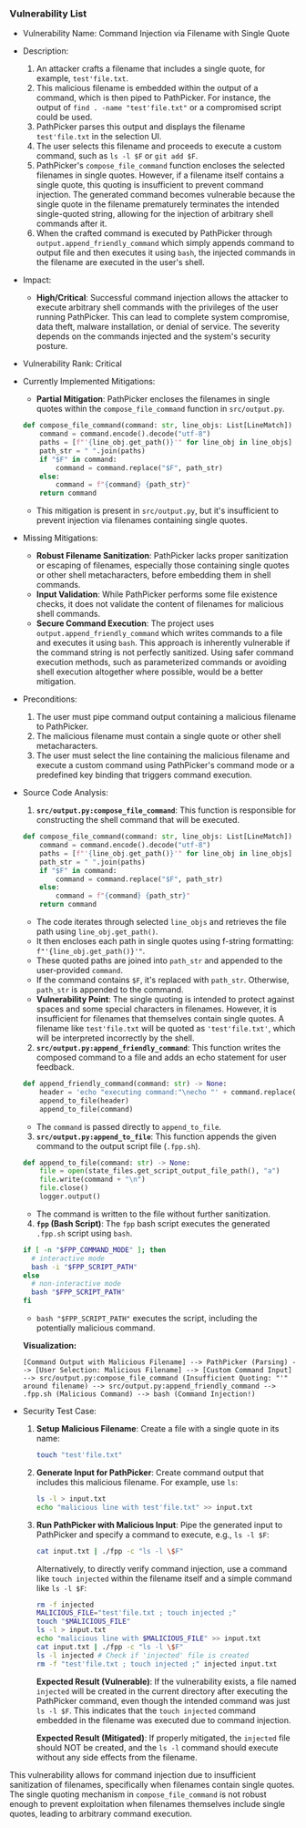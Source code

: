 ### Vulnerability List

- Vulnerability Name: Command Injection via Filename with Single Quote

- Description:
    1. An attacker crafts a filename that includes a single quote, for example, `test'file.txt`.
    2. This malicious filename is embedded within the output of a command, which is then piped to PathPicker. For instance, the output of `find . -name "test'file.txt"` or a compromised script could be used.
    3. PathPicker parses this output and displays the filename `test'file.txt` in the selection UI.
    4. The user selects this filename and proceeds to execute a custom command, such as `ls -l $F` or `git add $F`.
    5. PathPicker's `compose_file_command` function encloses the selected filenames in single quotes. However, if a filename itself contains a single quote, this quoting is insufficient to prevent command injection. The generated command becomes vulnerable because the single quote in the filename prematurely terminates the intended single-quoted string, allowing for the injection of arbitrary shell commands after it.
    6. When the crafted command is executed by PathPicker through `output.append_friendly_command` which simply appends command to output file and then executes it using `bash`, the injected commands in the filename are executed in the user's shell.

- Impact:
    - **High/Critical**: Successful command injection allows the attacker to execute arbitrary shell commands with the privileges of the user running PathPicker. This can lead to complete system compromise, data theft, malware installation, or denial of service. The severity depends on the commands injected and the system's security posture.

- Vulnerability Rank: Critical

- Currently Implemented Mitigations:
    - **Partial Mitigation**: PathPicker encloses the filenames in single quotes within the `compose_file_command` function in `src/output.py`.
    ```python
    def compose_file_command(command: str, line_objs: List[LineMatch]) -> str:
        command = command.encode().decode("utf-8")
        paths = [f"'{line_obj.get_path()}'" for line_obj in line_objs] # Filenames are quoted here
        path_str = " ".join(paths)
        if "$F" in command:
            command = command.replace("$F", path_str)
        else:
            command = f"{command} {path_str}"
        return command
    ```
    - This mitigation is present in `src/output.py`, but it's insufficient to prevent injection via filenames containing single quotes.

- Missing Mitigations:
    - **Robust Filename Sanitization**: PathPicker lacks proper sanitization or escaping of filenames, especially those containing single quotes or other shell metacharacters, before embedding them in shell commands.
    - **Input Validation**: While PathPicker performs some file existence checks, it does not validate the content of filenames for malicious shell commands.
    - **Secure Command Execution**: The project uses `output.append_friendly_command` which writes commands to a file and executes it using `bash`. This approach is inherently vulnerable if the command string is not perfectly sanitized. Using safer command execution methods, such as parameterized commands or avoiding shell execution altogether where possible, would be a better mitigation.

- Preconditions:
    1. The user must pipe command output containing a malicious filename to PathPicker.
    2. The malicious filename must contain a single quote or other shell metacharacters.
    3. The user must select the line containing the malicious filename and execute a custom command using PathPicker's command mode or a predefined key binding that triggers command execution.

- Source Code Analysis:
    1. **`src/output.py:compose_file_command`**: This function is responsible for constructing the shell command that will be executed.
    ```python
    def compose_file_command(command: str, line_objs: List[LineMatch]) -> str:
        command = command.encode().decode("utf-8")
        paths = [f"'{line_obj.get_path()}'" for line_obj in line_objs]
        path_str = " ".join(paths)
        if "$F" in command:
            command = command.replace("$F", path_str)
        else:
            command = f"{command} {path_str}"
        return command
    ```
    - The code iterates through selected `line_objs` and retrieves the file path using `line_obj.get_path()`.
    - It then encloses each path in single quotes using f-string formatting: `f"'{line_obj.get_path()}'"`.
    - These quoted paths are joined into `path_str` and appended to the user-provided `command`.
    - If the command contains `$F`, it's replaced with `path_str`. Otherwise, `path_str` is appended to the command.
    - **Vulnerability Point**: The single quoting is intended to protect against spaces and some special characters in filenames. However, it is insufficient for filenames that themselves contain single quotes. A filename like `test'file.txt` will be quoted as `'test'file.txt'`, which will be interpreted incorrectly by the shell.

    2. **`src/output.py:append_friendly_command`**: This function writes the composed command to a file and adds an echo statement for user feedback.
    ```python
    def append_friendly_command(command: str) -> None:
        header = 'echo "executing command:"\necho "' + command.replace('"', '\\"') + '"'
        append_to_file(header)
        append_to_file(command)
    ```
    - The `command` is passed directly to `append_to_file`.

    3. **`src/output.py:append_to_file`**: This function appends the given command to the output script file (`.fpp.sh`).
    ```python
    def append_to_file(command: str) -> None:
        file = open(state_files.get_script_output_file_path(), "a")
        file.write(command + "\n")
        file.close()
        logger.output()
    ```
    - The command is written to the file without further sanitization.

    4. **`fpp` (Bash Script)**: The `fpp` bash script executes the generated `.fpp.sh` script using `bash`.
    ```bash
    if [ -n "$FPP_COMMAND_MODE" ]; then
      # interactive mode
      bash -i "$FPP_SCRIPT_PATH"
    else
      # non-interactive mode
      bash "$FPP_SCRIPT_PATH"
    fi
    ```
    - `bash "$FPP_SCRIPT_PATH"` executes the script, including the potentially malicious command.

    **Visualization:**

    ```
    [Command Output with Malicious Filename] --> PathPicker (Parsing) --> [User Selection: Malicious Filename] --> [Custom Command Input] --> src/output.py:compose_file_command (Insufficient Quoting: "'" around filename) --> src/output.py:append_friendly_command --> .fpp.sh (Malicious Command) --> bash (Command Injection!)
    ```

- Security Test Case:
    1. **Setup Malicious Filename**: Create a file with a single quote in its name:
       ```bash
       touch "test'file.txt"
       ```

    2. **Generate Input for PathPicker**: Create command output that includes this malicious filename. For example, use `ls`:
       ```bash
       ls -l > input.txt
       echo "malicious line with test'file.txt" >> input.txt
       ```

    3. **Run PathPicker with Malicious Input**: Pipe the generated input to PathPicker and specify a command to execute, e.g., `ls -l $F`:
       ```bash
       cat input.txt | ./fpp -c "ls -l \$F"
       ```
       Alternatively, to directly verify command injection, use a command like `touch injected` within the filename itself and a simple command like `ls -l $F`:
       ```bash
       rm -f injected
       MALICIOUS_FILE="test'file.txt ; touch injected ;"
       touch "$MALICIOUS_FILE"
       ls -l > input.txt
       echo "malicious line with $MALICIOUS_FILE" >> input.txt
       cat input.txt | ./fpp -c "ls -l \$F"
       ls -l injected # Check if 'injected' file is created
       rm -f "test'file.txt ; touch injected ;" injected input.txt
       ```
       **Expected Result (Vulnerable)**: If the vulnerability exists, a file named `injected` will be created in the current directory after executing the PathPicker command, even though the intended command was just `ls -l $F`. This indicates that the `touch injected` command embedded in the filename was executed due to command injection.

       **Expected Result (Mitigated)**: If properly mitigated, the `injected` file should NOT be created, and the `ls -l` command should execute without any side effects from the filename.

This vulnerability allows for command injection due to insufficient sanitization of filenames, specifically when filenames contain single quotes. The single quoting mechanism in `compose_file_command` is not robust enough to prevent exploitation when filenames themselves include single quotes, leading to arbitrary command execution.